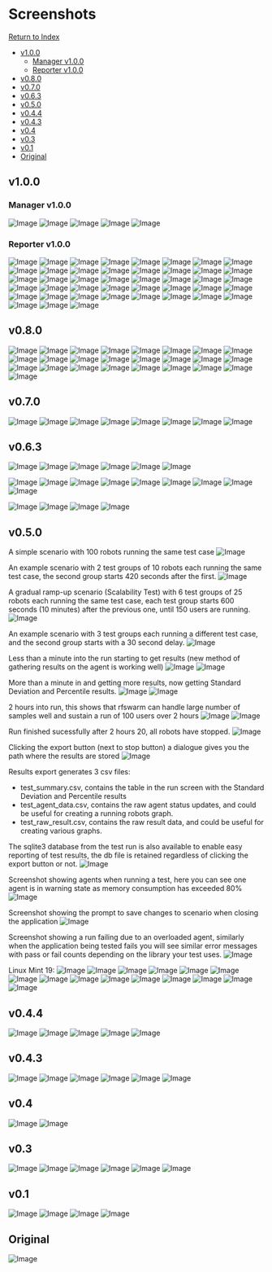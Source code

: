 # Screenshots
[Return to Index](README.md)

- [v1.0.0](#v100)
  - [Manager v1.0.0](#Manager-v100)
  - [Reporter v1.0.0](#Reporter-v100)
- [v0.8.0](#v080)
- [v0.7.0](#v070)
- [v0.6.3](#v063)
- [v0.5.0](#v050)
- [v0.4.4](#v044)
- [v0.4.3](#v043)
- [v0.4](#v04)
- [v0.3](#v03)
- [v0.1](#v01)
- [Original](#Original)

## v1.0.0
### Manager v1.0.0
![Image](Images/MacOS_Run_v1.0.0_LanguageChecks.png)
![Image](Images/MacOS_Run_v1.0.0_Schedule_disabled.png)
![Image](Images/MacOS_Run_v1.0.0_Schedule_enabled.png)
![Image](Images/MacOS_Run_v1.0.0_Settings.png)
![Image](Images/MacOS_Run_v1.0.0_Settings_UploadLogs.png)

### Reporter v1.0.0
![Image](Images/MacOS_Reporter_v1.0.0_Contents_Settings.png)
![Image](Images/MacOS_Reporter_v1.0.0_Contents_Settings_Level.png)
![Image](Images/MacOS_Reporter_v1.0.0_Contents_Settings_Mode.png)
![Image](Images/MacOS_Reporter_v1.0.0_DataGraph_Metric.png)
![Image](Images/MacOS_Reporter_v1.0.0_DataGraph_Metric_Primary.png)
![Image](Images/MacOS_Reporter_v1.0.0_DataGraph_Metric_Secondary.png)
![Image](Images/MacOS_Reporter_v1.0.0_DataGraph_Metric_Type.png)
![Image](Images/MacOS_Reporter_v1.0.0_DataGraph_Result.png)
![Image](Images/MacOS_Reporter_v1.0.0_DataGraph_Result_FilterResult.png)
![Image](Images/MacOS_Reporter_v1.0.0_DataGraph_Result_FilterType.png)
![Image](Images/MacOS_Reporter_v1.0.0_DataGraph_Result_Type.png)
![Image](Images/MacOS_Reporter_v1.0.0_DataGraph_SQL.png)
![Image](Images/MacOS_Reporter_v1.0.0_DataGraph_Settings.png)
![Image](Images/MacOS_Reporter_v1.0.0_DataGraph_Settings_Type.png)
![Image](Images/MacOS_Reporter_v1.0.0_DataTable_Metric.png)
![Image](Images/MacOS_Reporter_v1.0.0_DataTable_Metric_Primary.png)
![Image](Images/MacOS_Reporter_v1.0.0_DataTable_Metric_Secondary.png)
![Image](Images/MacOS_Reporter_v1.0.0_DataTable_Metric_Type.png)
![Image](Images/MacOS_Reporter_v1.0.0_DataTable_Result.png)
![Image](Images/MacOS_Reporter_v1.0.0_DataTable_ResultSummary.png)
![Image](Images/MacOS_Reporter_v1.0.0_DataTable_ResultSummary_FilterType.png)
![Image](Images/MacOS_Reporter_v1.0.0_DataTable_Result_FilterResult.png)
![Image](Images/MacOS_Reporter_v1.0.0_DataTable_Result_FilterType.png)
![Image](Images/MacOS_Reporter_v1.0.0_DataTable_Result_Type.png)
![Image](Images/MacOS_Reporter_v1.0.0_DataTable_SQL.png)
![Image](Images/MacOS_Reporter_v1.0.0_DataTable_Settings.png)
![Image](Images/MacOS_Reporter_v1.0.0_DataTable_Settings_Type.png)
![Image](Images/MacOS_Reporter_v1.0.0_Example_Report.png)
![Image](Images/MacOS_Reporter_v1.0.0_Heading_Settings.png)
![Image](Images/MacOS_Reporter_v1.0.0_NewSection.png)
![Image](Images/MacOS_Reporter_v1.0.0_NewSubSection.png)
![Image](Images/MacOS_Reporter_v1.0.0_Report_Preview.png)
![Image](Images/MacOS_Reporter_v1.0.0_Report_Settings.png)
![Image](Images/MacOS_Reporter_v1.0.0_SectionExpand.png)
![Image](Images/MacOS_Reporter_v1.0.0_SectionSelect.png)
![Image](Images/MacOS_Reporter_v1.0.0_SectionTypes.png)
![Image](Images/MacOS_Reporter_v1.0.0_SubSectionMoveDown.png)
![Image](Images/MacOS_Reporter_v1.0.0_SubSectionMoveUp.png)
![Image](Images/MacOS_Reporter_v1.0.0_SubSectionSelect1.png)
![Image](Images/MacOS_Reporter_v1.0.0_SubSectionSelect3.png)
![Image](Images/MacOS_Reporter_v1.0.0_Template_Preview.png)
![Image](Images/MacOS_Reporter_v1.0.0_Template_Settings.png)
![Image](Images/MacOS_Reporter_v1.0.0_TestSummary_Settings.png)

## v0.8.0

![Image](Images/MacOS_About_v0.8.0_About.png)
![Image](Images/MacOS_Agents_v0.8.0_Ready.png)
![Image](Images/MacOS_Agents_v0.8.0_Run.png)
![Image](Images/MacOS_Agents_v0.8.0_Running.png)
![Image](Images/MacOS_Agents_v0.8.0_Stopping.png)
![Image](Images/MacOS_Agents_v0.8.0_Warning.png)
![Image](Images/MacOS_Graphs_v0.8.0_Menu.png)
![Image](Images/MacOS_Graphs_v0.8.0_Menu_Examples.png)
![Image](Images/MacOS_Graphs_v0.8.0_New_Graph_Metric.png)
![Image](Images/MacOS_Graphs_v0.8.0_New_Graph_Result.png)
![Image](Images/MacOS_Graphs_v0.8.0_Agent_Load.png)
![Image](Images/MacOS_Graphs_v0.8.0_Running_Robots.png)
![Image](Images/MacOS_Graphs_v0.8.0_Response_Time.png)
![Image](Images/MacOS_Plan_v0.8.0_150u_25per10min.png)
![Image](Images/MacOS_Plan_v0.8.0_20u_delay_example.png)
![Image](Images/MacOS_Plan_v0.8.0_New.png)
![Image](Images/MacOS_Plan_v0.8.0_Test_Settings.png)
![Image](Images/MacOS_Plan_v0.8.0_Test_Settings_Filter_Rules.png)
![Image](Images/MacOS_Plan_v0.8.0_saved_opened.png)
![Image](Images/MacOS_Run_v0.8.0_2h.png)
![Image](Images/MacOS_Run_v0.8.0_Abort_Dialogue.png)
![Image](Images/MacOS_Run_v0.8.0_Aborted.png)
![Image](Images/MacOS_Run_v0.8.0_Bomb_Run.png)
![Image](Images/MacOS_Run_v0.8.0_Start_5s.png)
![Image](Images/MacOS_Run_v0.8.0_Start_60s.png)

## v0.7.0

![Image](Images/MacOS_Plan_v0.7.0_150u_25per10min.png)
![Image](Images/MacOS_Plan_v0.7.0_20u_delay_example.png)
![Image](Images/MacOS_Plan_v0.7.0_New.png)
![Image](Images/MacOS_Plan_v0.7.0_Test_Settings.png)
![Image](Images/MacOS_Plan_v0.7.0_Test_Settings_Filter_Rules.png)
![Image](Images/MacOS_Plan_v0.7.0_saved_opened.png)
![Image](Images/Ubuntu_Plan_v0.7.0_New.png)
![Image](Images/Windows10_Plan_v0.7.0_New.png)

## v0.6.3

![Image](Images/MacOS_Plan_New_v0.6.3.png)
![Image](Images/MacOS_Plan_saved_opened_v0.6.3.png)
![Image](Images/MacOS_Plan_v0.6.3_150u_25per10min.png)
![Image](Images/MacOS_Plan_v0.6.3_20u_delay_example.png)
![Image](Images/MacOS_Plan_v0.6.3_Test_Settings.png)
![Image](Images/MacOS_Plan_v0.6.3_Test_Settings_Filter_Rules.png)

![Image](Images/MacOS_Run_Start_v0.6.3_09s.png)
![Image](Images/MacOS_Run_Start_v0.6.3_1.37s.png)
![Image](Images/MacOS_Run_Start_v0.6.3_54s.png)
![Image](Images/MacOS_Run_v0.6.3_100u_2h.png)
![Image](Images/MacOS_Run_v0.6.3_Abort_Run_Dialogue.png)
![Image](Images/MacOS_Run_v0.6.3_Aborted.png)
![Image](Images/MacOS_Run_v0.6.3_Bomb_Run.png)
![Image](Images/MacOS_Run_v0.6.3_Finished.png)
![Image](Images/MacOS_Run_v0.6.3_Rampdown.png)

![Image](Images/MacOS_Agents_ready_v0.6.3.png)
![Image](Images/MacOS_Agents_running_v0.6.3.png)
![Image](Images/MacOS_Agents_running_warning_v0.6.3.png)
![Image](Images/MacOS_Agents_stopping_v0.6.3.png)


## v0.5.0

A simple scenario with 100 robots running the same test case
![Image](Images/Plan_v0.5.0_100u.png)

An example scenario with 2 test groups of 10 robots each running the same test case, the second group starts 420 seconds after the first.
![Image](Images/Plan_v0.5.0_20u_delay_example.png)

A gradual ramp-up scenario (Scalability Test) with 6 test groups of 25 robots each running the same test case, each test group starts 600 seconds (10 minutes) after the previous one, until 150 users are running.
![Image](Images/Plan_v0.5.0_150u_25per10min.png)

An example scenario with 3 test groups each running a different test case, and the second group starts with a 30 second delay.
![Image](Images/Plan_v0.5.0_3tests.png)

Less than a minute into the run starting to get results (new method of gathering results on the agent is working well)
![Image](Images/Run_Start_v0.5.0_39s.png)
![Image](Images/Run_Start_v0.5.0_54s.png)

More than a minute in and getting more results, now getting Standard Deviation and Percentile results.
![Image](Images/Run_Start_v0.5.0_77s.png)
![Image](Images/Run_v0.5.0_100u_6m.png)

2 hours into run, this shows that rfswarm can handle large number of samples well and sustain a run of 100 users over 2 hours
![Image](Images/Run_v0.5.0_98u_2h.png)
![Image](Images/Run_v0.5.0_100u_2h.png)

Run finished sucessfully after 2 hours 20, all robots have stopped.
![Image](Images/Run_Finished_v0.5.0_100u_2h.png)

Clicking the export button (next to stop button) a dialogue gives you the path where the results are stored
![Image](Images/Report_export_v0.5.0.png)

Results export generates 3 csv files:
- test_summary.csv, contains the table in the run screen with the Standard Deviation and Percentile results
- test_agent_data.csv, contains the raw agent status updates, and could be useful for creating a running robots graph.
- test_raw_result.csv, contains the raw result data, and could be useful for creating various graphs.

The sqlite3 database from the test run is also available to enable easy reporting of test results, the db file is retained regardless of clicking the export button or not.
![Image](Images/Results_v0.5.0_100u_2.5hr.png)

Screenshot showing agents when running a test, here you can see one agent is in warning state as memory consumption has exceeded 80%
![Image](Images/Agents_running_v0.5.0.png)

Screenshot showing the prompt to save changes to scenario when closing the application
![Image](Images/Save_prompt_v0.5.0.png)

Screenshot showing a run failing due to an overloaded agent, similarly when the application being tested fails you will see similar error messages with pass or fail counts depending on the library your test uses.
![Image](Images/Run_v0.5.0_crashing_users.png)

Linux Mint 19:
![Image](Images/Linux-v0.5.0_Agents_Ready.png)
![Image](Images/Linux-v0.5.0_Agents_Running.png)
![Image](Images/Linux-v0.5.0_Agents_Stopping.png)
![Image](Images/Linux-v0.5.0_Plan_150u_25per10min.png)
![Image](Images/Linux-v0.5.0_Plan_New.png)
![Image](Images/Linux-v0.5.0_Plan_Save_prompt.png)
![Image](Images/Linux-v0.5.0_Run_6min.png)
![Image](Images/Linux-v0.5.0_Run_Not_Enough_Robots.png)
![Image](Images/Linux-v0.5.0_Run_Report_prompt.png)
![Image](Images/Linux-v0.5.0_Run_Robots_Available.png)
![Image](Images/Linux-v0.5.0_Run_Start_10sec.png)
![Image](Images/Linux-v0.5.0_Run_Start_2min.png)
![Image](Images/Linux-v0.5.0_Run_Start_52sec.png)
![Image](Images/Linux-v0.5.0_Run_percnt_and_stddev.png)
![Image](Images/Linux-v0.5.0_Run_webdriver_fails.png)





## v0.4.4

![Image](Images/Plan_v0.4.4.png)
![Image](Images/Run_Start_v0.4.4.png)
![Image](Images/Run_v0.4.4.png)
![Image](Images/Run_v0.4.4_100u_25min.png)
![Image](Images/Agents_running_v0.4.4.png)

## v0.4.3

![Image](Images/Linux-Plan-v0.4.3.png)
![Image](Images/Linux-Run-v0.4.3-10u1hr.png)
![Image](Images/Linux-Run-v0.4.3-50u1hr.png)
![Image](Images/Linux-Agents-v0.4.3.png)
![Image](Images/Linux-Run-v0.4.3-Overloaded-Agent.png)
![Image](Images/Linux-Agents-v0.4.3-Overloaded-Agents.png)


## v0.4

![Image](Images/Run_v0.4.png "Run - Showing results being collected live")
![Image](Images/Run_Start_v0.4.png "Run - Just Started")

## v0.3

![Image](Images/Plan_unsaved_v0.3.png "Plan - New")
![Image](Images/Plan_saved_opened_v0.3.png "Plan - Planning a performance test")
![Image](Images/Run_v0.3.png "Run - Showing results being collected live")
![Image](Images/Run_Start_v0.3.png "Run - Just Started")
![Image](Images/Agents_ready_v0.3.png "Agents Ready")
![Image](Images/Agents_stopping_v0.3.png "Agents Stopping")

## v0.1

![Image](Images/Plan_v0.1.png "Plan - Planning a performance test")
![Image](Images/Run_v0.1.png "Run - Showing results being collected live")
![Image](Images/Agents_ready_v0.1.png "Agents Ready")
![Image](Images/Agents_running_v0.1.png "Agents Running")

## Original

![Image](Images/Run_Orig.png "Run - Showing results being collected live")
